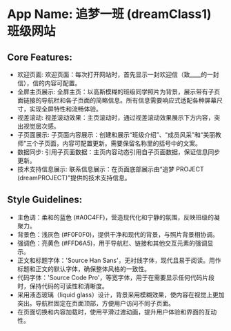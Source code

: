 # **App Name**: 追梦一班 (dreamClass1) 班级网站

## Core Features:

- 欢迎页面: 欢迎页面：每次打开网站时，首先显示一封欢迎信（致____的一封信），信的内容可配置。
- 全屏主页展示: 全屏主页：以高斯模糊的班级同学照片为背景，展示带有子页面链接的导航栏和各子页面的简略信息。所有信息需要响应式适配各种屏幕尺寸，实现全屏特性和流畅体验。
- 视差滚动: 视差滚动效果：主页滚动时，通过视差滚动效果展示下方内容，突出视觉层次感。
- 子页面展示: 子页面内容展示：创建和展示“班级介绍”、“成员风采”和“美丽教师”三个子页面，内容可配置更新。需要保留名称里的括号中的文案。
- 数据同步: 引用子页面数据：主页内容动态引用自子页面数据，保证信息同步更新。
- 技术支持信息展示: 联系信息展示：在页面底部展示由“追梦 PROJECT (dreamPROJECT)”提供的技术支持信息。

## Style Guidelines:

- 主色调：柔和的蓝色 (#A0C4FF)，营造现代化和宁静的氛围，反映班级的凝聚力。
- 背景色：浅灰色 (#F0F0F0)，提供干净和现代的背景，与照片背景相协调。
- 强调色：亮黄色 (#FFD6A5)，用于导航栏、链接和其他交互元素的强调显示。
- 正文和标题字体：'Source Han Sans'，无衬线字体，现代且易于阅读。用作标题和正文的默认字体，确保整体风格的一致性。
- 代码字体：'Source Code Pro'，等宽字体，用于在需要显示任何代码片段时，保持代码的可读性和清晰度。
- 采用液态玻璃（liquid glass）设计，背景采用模糊效果，使内容在视觉上更加突出。导航栏固定在页面顶部，方便用户访问不同子页面。
- 在页面切换和内容加载时，使用平滑过渡动画，提升用户体验和界面的互动性。